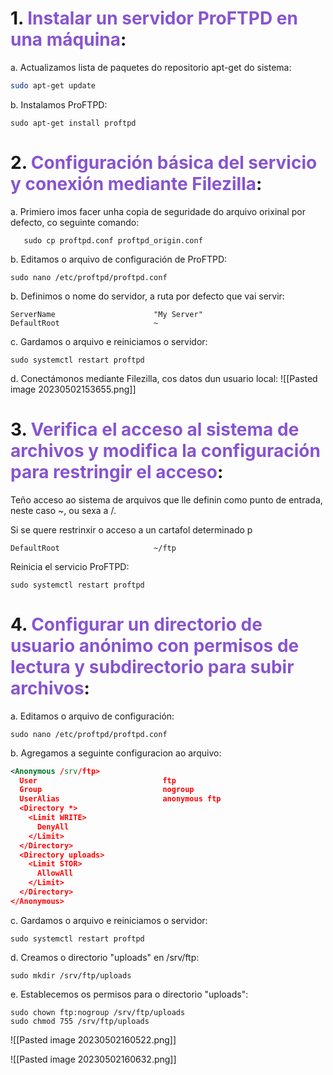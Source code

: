 # 1. <span style='color:#8854d0'>Instalar un servidor ProFTPD en una máquina</span>:

   a. Actualizamos lista de paquetes do repositorio apt-get do sistema:
   ```bash
   sudo apt-get update
   ```
   b. Instalamos ProFTPD:
   ```shell
   sudo apt-get install proftpd
   ```


# 2. <span style='color:#8854d0'>Configuración básica del servicio y conexión mediante Filezilla</span>:  
   a. Primiero imos facer unha copia de seguridade do arquivo orixinal por defecto, co seguinte comando:
```shell
   sudo cp proftpd.conf proftpd_origin.conf
```
   
   b. Editamos o arquivo de configuración de ProFTPD:
   ```shell
   sudo nano /etc/proftpd/proftpd.conf
   ```
   
   b. Definimos o nome do servidor, a ruta por defecto que vai servir:
   ```
   ServerName                      "My Server"
   DefaultRoot                     ~
   ```
   
   c. Gardamos o arquivo e reiniciamos o servidor:
   ```
   sudo systemctl restart proftpd
   ```
   
   d. Conectámonos mediante Filezilla, cos datos dun usuario local:
![[Pasted image 20230502153655.png]]

# 3. <span style='color:#8854d0'>Verifica el acceso al sistema de archivos y modifica la configuración para restringir el acceso</span>:

Teño acceso ao sistema de arquivos que lle definin como punto de entrada, neste caso ~, ou sexa a /.

Si se quere restrinxir o acceso a un cartafol determinado p
   ```
   DefaultRoot                     ~/ftp
   ```
   Reinicia el servicio ProFTPD:
   ```
   sudo systemctl restart proftpd
   ```

# 4. <span style='color:#8854d0'>Configurar un directorio de usuario anónimo con permisos de lectura y subdirectorio para subir archivos</span>:

   a. Editamos o arquivo de configuración:
   ```
   sudo nano /etc/proftpd/proftpd.conf
   ```
   
   b. Agregamos a seguinte configuracion ao arquivo:
   ```xml
   <Anonymous /srv/ftp>
     User                            ftp
     Group                           nogroup
     UserAlias                       anonymous ftp
     <Directory *>
       <Limit WRITE>
         DenyAll
       </Limit>
     </Directory>
     <Directory uploads>
       <Limit STOR>
         AllowAll
       </Limit>
     </Directory>
   </Anonymous>
   ```
   
   c. Gardamos o arquivo e reiniciamos o servidor:
   ```
   sudo systemctl restart proftpd
   ```
   
   d. Creamos o directorio "uploads" en /srv/ftp:
   ```
   sudo mkdir /srv/ftp/uploads
   ```
   
   e. Establecemos os permisos para o directorio "uploads":
   ```
   sudo chown ftp:nogroup /srv/ftp/uploads
   sudo chmod 755 /srv/ftp/uploads
   ```

![[Pasted image 20230502160522.png]]

![[Pasted image 20230502160632.png]]











